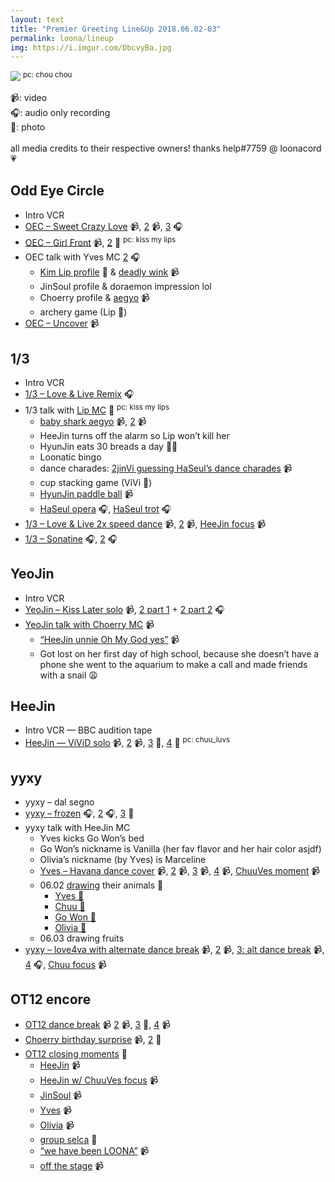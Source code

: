 ```yaml
---
layout: text
title: "Premier Greeting Line&Up 2018.06.02-03"
permalink: loona/lineup
img: https://i.imgur.com/DbcvyBa.jpg
---
```


![](https://i.imgur.com/DbcvyBa.jpg)
<sup>pc: chou chou</sup>

📹: video<br>🎧: audio only recording<br>📸: photo<br><br>
all media credits to their respective owners! thanks help#7759 @ loonacord 💗

## Odd Eye Circle
* Intro VCR
* [OEC – Sweet Crazy Love](https://streamable.com/vvrs1) 📹, [2]( https://streamable.com/ltq4p) 📹, [3](https://streamable.com/48ugh) 🎧
* [OEC – Girl Front](https://streamable.com/3jkye) 📹, [2](https://i.imgur.com/m7MSfYv.jpg) 📸 <sup>pc: kiss my lips</sup>
* OEC talk with Yves MC [2](https://streamable.com/a9ina) 🎧
   * [Kim Lip profile](https://i.imgur.com/NHm65pn.jpg) 📸 & [deadly wink](https://streamable.com/aasvd) 📹
   * JinSoul profile & doraemon impression lol
   * Choerry profile & [aegyo](https://streamable.com/kjm4n) 📹
   * archery game (Lip 🏅)
* [OEC – Uncover](https://streamable.com/vtwrv) 📹

## 1/3
* Intro VCR
* [1/3 – Love & Live Remix](https://streamable.com/mlqko) 🎧
* 1/3 talk with [Lip MC](https://i.imgur.com/jt74gX2.jpg) 📸 <sup>pc: kiss my lips</sup>
   * [baby shark aegyo](https://streamable.com/1vyqp) 📹, [2](https://streamable.com/l42co) 📹
   * HeeJin turns off the alarm so Lip won’t kill her
   * HyunJin eats 30 breads a day 🥖🐍
   * Loonatic bingo
   * dance charades: [2jinVi guessing HaSeul’s dance charades](https://streamable.com/1irwm) 📹
   * cup stacking game (ViVi 🏅)
   * [HyunJin paddle ball](https://streamable.com/1gis4) 📹
   * [HaSeul opera](https://twitter.com/flqtk/status/1003252191031775232/video/1) 🎧, [HaSeul trot](https://streamable.com/ncw97) 🎧
* [1/3 – Love & Live 2x speed dance](https://streamable.com/xv1je) 📹, [2](https://streamable.com/v0f1t) 📹, [HeeJin focus](https://www.youtube.com/watch?v=QG7emEGUewQ&feature=youtu.be) 📹
* [1/3 – Sonatine](https://streamable.com/cc8in) 🎧, [2](https://streamable.com/o916v) 🎧

## YeoJin
* Intro VCR
* [YeoJin – Kiss Later solo](https://streamable.com/lem8j) 📹, [2 part 1](https://streamable.com/gkrwv) + [2 part 2](https://streamable.com/azy4z) 🎧
* [YeoJin talk with Choerry MC](https://streamable.com/feq33) 📹
   * [“HeeJin unnie Oh My God yes”](https://streamable.com/cphch) 📹
   * Got lost on her first day of high school, because she doesn’t have a phone she went to the aquarium to make a call and made friends with a snail 😩

## HeeJin
* Intro VCR — BBC audition tape
* [HeeJin — ViViD solo](https://www.youtube.com/watch?v=5C9lnTMAxq4&feature=youtu.be) 📹, [2](https://streamable.com/zcukt) 📹, [3](https://i.imgur.com/Jh3PBZe.jpg) 📸, [4](https://i.imgur.com/8lbnbJr.jpg) 📸 <sup>pc: chuu_luvs</sup>

## yyxy
* yyxy – dal segno
* [yyxy – frozen](https://streamable.com/fdugy) 🎧, [2](https://streamable.com/l37b9) 🎧, [3](https://i.imgur.com/AdCsslU.jpg) 📸
* yyxy talk with HeeJin MC
   * Yves kicks Go Won’s bed
   * Go Won’s nickname is Vanilla (her fav flavor and her hair color asjdf)
   * Olivia’s nickname (by Yves) is Marceline
   * [Yves – Havana dance cover](https://streamable.com/ulu5v) 📹, [2](https://streamable.com/vpbwh) 📹, [3](https://streamable.com/ifsda) 📹, [4](https://streamable.com/levox) 📹, [ChuuVes moment](https://www.youtube.com/watch?v=jo6AnP07KC4&feature=youtu.be) 📹
   * 06.02 [drawing](https://i.imgur.com/gjC2neL.jpg) their animals 📸
     * [Yves 🦆](https://i.imgur.com/JcyjUkr.jpg)
     * [Chuu 🐧](https://i.imgur.com/v7AcThB.jpg)
     * [Go Won 🦋](https://i.imgur.com/jh2nDvP.jpg)
     * [Olivia 🐺](https://i.imgur.com/Y6aY5xH.jpg)
   * 06.03 drawing fruits
* [yyxy – love4va with alternate dance break](https://streamable.com/2i0yc)  📹, [2](https://streamable.com/4asuy) 📹, [3: alt dance break](https://streamable.com/kjnlv) 📹, [4](https://streamable.com/sl26p) 🎧, [Chuu focus](https://streamable.com/ai8du) 📹

## OT12 encore
* [OT12 dance break](https://streamable.com/v1np1) 📹 [2](https://streamable.com/tdiww) 📹, [3](https://i.imgur.com/XajODR8.jpg) 📸, [4](https://streamable.com/fep99) 📹
* [Choerry birthday surprise](https://streamable.com/833ss) 📹, [2](https://i.imgur.com/a8u96u6.jpg) 📸
* [OT12 closing moments](https://i.imgur.com/cy73utj.jpg) 📸
  * [HeeJin](https://streamable.com/r8fm6) 📹
  * [HeeJin w/ ChuuVes focus](https://streamable.com/309io) 📹
  * [JinSoul](https://streamable.com/bj7mn) 📹
  * [Yves](https://streamable.com/9ykf0) 📹
  * [Olivia](https://streamable.com/5kfbr) 📹
  * [group selca](https://i.imgur.com/Bl2wPoO.jpg) 📸
  * [“we have been LOONA”](https://streamable.com/nq9y3) 📹
  * [off the stage](https://streamable.com/ffkxk) 📹
